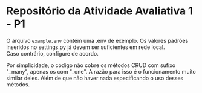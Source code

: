 # Repositório da Atividade Avaliativa 1 - P1

O arquivo `example.env` contém uma .env de exemplo. Os valores padrões inseridos no settings.py já devem ser suficientes em rede local.  
Caso contrário, configure de acordo.  

Por simplicidade, o código não cobre os métodos CRUD com sufixo "_many", apenas os com "_one".
A razão para isso é o funcionamento muito similar deles. Além de que não haver nada especificando o uso desses métodos.

